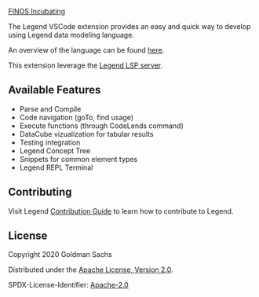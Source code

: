 [FINOS Incubating](https://community.finos.org/docs/governance/Software-Projects/stages/incubating)

The Legend VSCode extension provides an easy and quick way to develop using Legend data modeling language.  

An overview of the language can be found [here](https://legend.finos.org/docs/overview/legend-overview).

This extension leverage the [Legend LSP server](https://github.com/finos/legend-engine-ide-lsp).

## Available Features

- Parse and Compile
- Code navigation (goTo, find usage)
- Execute functions (through CodeLends command)
- DataCube vizualization for tabular results
- Testing integration
- Legend Concept Tree
- Snippets for common element types
- Legend REPL Terminal

## Contributing

Visit Legend [Contribution Guide](https://github.com/finos/legend/blob/master/CONTRIBUTING.md) to learn how to contribute to Legend.

## License

Copyright 2020 Goldman Sachs

Distributed under the [Apache License, Version 2.0](http://www.apache.org/licenses/LICENSE-2.0).

SPDX-License-Identifier: [Apache-2.0](https://spdx.org/licenses/Apache-2.0)
